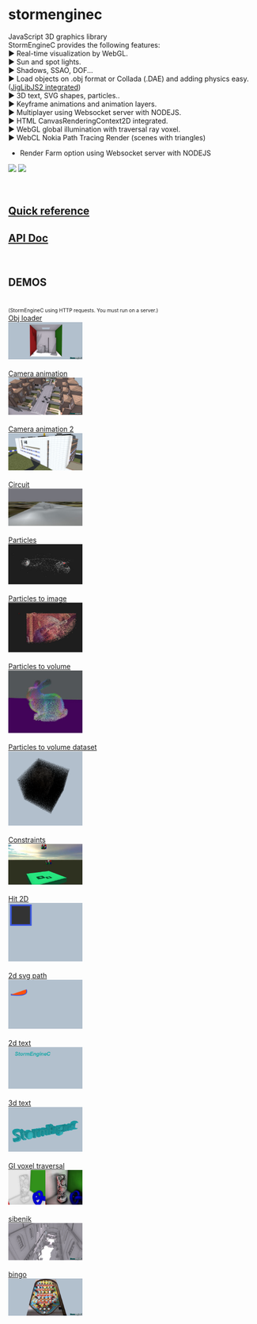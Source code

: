 stormenginec
============

JavaScript 3D graphics library<br />
StormEngineC provides the following features:<br />
► Real-time visualization by WebGL.<br />
► Sun and spot lights.<br />
► Shadows, SSAO, DOF...<br />
► Load objects on .obj format or Collada (.DAE) and adding physics easy. (<a href="http://brokstuk.com/jiglibjs2/" target="_blank">JigLibJS2 integrated</a>)<br />
► 3D text, SVG shapes, particles..<br />
► Keyframe animations and animation layers.<br />
► Multiplayer using Websocket server with NODEJS.<br />
► HTML CanvasRenderingContext2D integrated.<br />
► WebGL global illumination with traversal ray voxel.<br />
► WebCL Nokia Path Tracing Render (scenes with triangles)<br />
- Render Farm option using Websocket server with NODEJS<br />
<img src="http://stormcolour.appspot.com/js/demos/_RESOURCES/webcl-path-tracing/image1.jpg" style="width:200px" />
<img src="http://stormcolour.appspot.com/js/demos/_RESOURCES/webcl-path-tracing/image2.jpg" style="width:200px" />
<br />
<br />
<br />
<h2><a href="http://code.google.com/p/stormenginec/wiki/StormEngineC_1_2">Quick reference</a></h2>
<h2><a href="http://stormcolour.appspot.com/CONTENT/StormEngineC-1.2-API-Doc/StormEngineC.html">API Doc</a></h2>
<br />

<h2>DEMOS</h2>
<br />
<span style="font-size:10px">(StormEngineC using HTTP requests. You must run on a server.)</span>
<br />
		<a href="http://stormcolour.appspot.com/js/demos/obj_loader/index.html">Obj loader</a><br />
		<a href="http://stormcolour.appspot.com/js/demos/obj_loader/index.html"><img src="demos/obj_loader/capture.jpg" style="width:150px"/></a> <br />
<br />
		<a href="http://stormcolour.appspot.com/js/demos/camera_animation/index.html">Camera animation</a><br />
		<a href="http://stormcolour.appspot.com/js/demos/camera_animation/index.html"><img src="demos/camera_animation/capture.jpg" style="width:150px"/></a> <br />
<br />
		<a href="http://stormcolour.appspot.com/js/demos/camera_animation2/index.html">Camera animation 2</a><br />
		<a href="http://stormcolour.appspot.com/js/demos/camera_animation2/index.html"><img src="demos/camera_animation2/capture.jpg" style="width:150px"/></a> <br />
<br />
		<a href="http://stormcolour.appspot.com/js/demos/circuit/index.html">Circuit</a><br />
		<a href="http://stormcolour.appspot.com/js/demos/circuit/index.html"><img src="demos/circuit/capture.jpg" style="width:150px"/></a> <br />
<br />
		<a href="http://stormcolour.appspot.com/js/demos/particles/index.html">Particles</a><br />
		<a href="http://stormcolour.appspot.com/js/demos/particles/index.html"><img src="demos/particles/capture.jpg" style="width:150px"/></a> <br />
<br />
		<a href="http://stormcolour.appspot.com/js/demos/particles_to_image/index.html">Particles to image</a><br />
		<a href="http://stormcolour.appspot.com/js/demos/particles_to_image/index.html"><img src="demos/particles_to_image/capture.jpg" style="width:150px"/></a> <br />
<br />
		<a href="http://stormcolour.appspot.com/js/demos/particlesVolume/index.html">Particles to volume</a><br />
		<a href="http://stormcolour.appspot.com/js/demos/particlesVolume/index.html"><img src="demos/particlesVolume/capture.jpg" style="width:150px"/></a> <br />
<br />
		<a href="http://stormcolour.appspot.com/js/demos/particlesVolumeDataset/index.html">Particles to volume dataset</a><br />
		<a href="http://stormcolour.appspot.com/js/demos/particlesVolumeDataset/index.html"><img src="demos/particlesVolumeDataset/capture.png" style="width:150px"/></a> <br />
<br />
		<a href="http://stormcolour.appspot.com/js/demos/constraints/index.html">Constraints</a><br />
		<a href="http://stormcolour.appspot.com/js/demos/constraints/index.html"><img src="demos/constraints/capture.jpg" style="width:150px"/></a> <br />
<br />
		<a href="http://stormcolour.appspot.com/js/demos/2d_hit/index.html">Hit 2D</a><br />
		<a href="http://stormcolour.appspot.com/js/demos/2d_hit/index.html"><img src="demos/2d_hit/capture.jpg" style="width:150px"/></a> <br />
<br />
		<a href="http://stormcolour.appspot.com/js/demos/2d_svg_path/index.html">2d svg path</a><br />
		<a href="http://stormcolour.appspot.com/js/demos/2d_svg_path/index.html"><img src="demos/2d_svg_path/capture.jpg" style="width:150px"/></a> <br />
<br />
		<a href="http://stormcolour.appspot.com/js/demos/2d_text/index.html">2d text</a><br />
		<a href="http://stormcolour.appspot.com/js/demos/2d_text/index.html"><img src="demos/2d_text/capture.jpg" style="width:150px"/></a> <br />
<br />
		<a href="http://stormcolour.appspot.com/js/demos/3d_text/index.html">3d text</a><br />
		<a href="http://stormcolour.appspot.com/js/demos/3d_text/index.html"><img src="demos/3d_text/capture.jpg" style="width:150px"/></a> <br />
<br />
		<a href="http://stormcolour.appspot.com/js/demos/GI_voxel_traversal/index.html">GI voxel traversal</a><br />
		<a href="http://stormcolour.appspot.com/js/demos/GI_voxel_traversal/index.html"><img src="demos/GI_voxel_traversal/capture.jpg" style="width:150px"/></a> <br />
<br />
		<a href="http://stormcolour.appspot.com/js/demos/sibenik/index.html">sibenik</a><br />
		<a href="http://stormcolour.appspot.com/js/demos/sibenik/index.html"><img src="demos/sibenik/capture.jpg" style="width:150px"/></a> <br />
<br />
		<a href="http://stormcolour.appspot.com/js/demos/bingo/index.html">bingo</a><br />
		<a href="http://stormcolour.appspot.com/js/demos/bingo/index.html"><img src="demos/bingo/capture.jpg" style="width:150px"/></a> <br />
<br />
 

<br />



<br />
<br />
